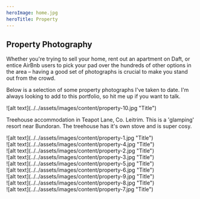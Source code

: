 ```yaml
---
heroImage: home.jpg
heroTitle: Property
---
```


## **Property** Photography

Whether you're trying to sell your home, rent out an apartment on Daft, or entice AirBnb users to pick your pad over the hundreds of other options in the area – having a good set of photographs is crucial to make you stand out from the crowd.

Below is a selection of some property photographs I've taken to date. I'm always looking to add to this portfolio, so hit me up if you want to talk.

<div component="image-with-caption" alive="true" modifier="right" >
  ![alt text](../../assets/images/content/property-10.jpg "Title")  

  Treehouse accommodation in Teapot Lane, Co. Leitrim. This is a 'glamping' resort near Bundoran. The treehouse has it's own stove and is super cosy.
</div>

<div component="image-curtains" modifier="" layout="LR" >
 ![alt text](../../assets/images/content/property-1.jpg "Title")
</div>

<div component="image-curtains" modifier="" layout="LR" >
 ![alt text](../../assets/images/content/property-4.jpg "Title")
</div>

<div component="image-curtains" modifier="" layout="LR" >
 ![alt text](../../assets/images/content/property-2.jpg "Title")  
</div>

<div component="image-curtains" modifier="" layout="LR" >
 ![alt text](../../assets/images/content/property-3.jpg "Title")
</div>

<div component="image-curtains" modifier="" layout="LR" >
 ![alt text](../../assets/images/content/property-5.jpg "Title")
</div>

<div component="image-curtains" modifier="" layout="LR" >
 ![alt text](../../assets/images/content/property-6.jpg "Title")
</div>

<div component="image-curtains" modifier="" layout="LR" >
 ![alt text](../../assets/images/content/property-9.jpg "Title")
</div>

<div component="image-curtains" modifier="" layout="LR" >
 ![alt text](../../assets/images/content/property-8.jpg "Title")
</div>

<div component="image-curtains" modifier="" layout="LR" >
 ![alt text](../../assets/images/content/property-7.jpg "Title")
</div>
